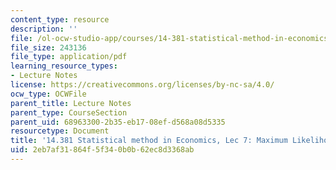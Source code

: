 ```yaml
---
content_type: resource
description: ''
file: /ol-ocw-studio-app/courses/14-381-statistical-method-in-economics-fall-2018/2eb7af31864f5f340b0b62ec8d3368ab_MIT14_381F18_lec7.pdf
file_size: 243136
file_type: application/pdf
learning_resource_types:
- Lecture Notes
license: https://creativecommons.org/licenses/by-nc-sa/4.0/
ocw_type: OCWFile
parent_title: Lecture Notes
parent_type: CourseSection
parent_uid: 68963300-2b35-eb17-08ef-d568a08d5335
resourcetype: Document
title: '14.381 Statistical method in Economics, Lec 7: Maximum Likelihood Estimation'
uid: 2eb7af31-864f-5f34-0b0b-62ec8d3368ab
---
```

